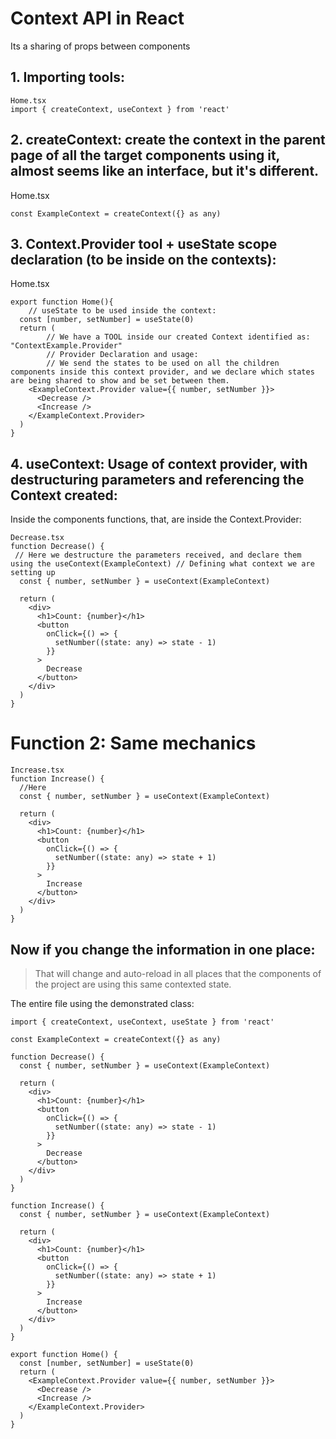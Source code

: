 # Context API in React
Its a sharing of props between components

## 1. Importing tools:
```tsx
Home.tsx
import { createContext, useContext } from 'react'
``` 

## 2. createContext: create the context in the parent page of all the target components using it, almost seems like an interface, but it's different.
Home.tsx
```tsx
const ExampleContext = createContext({} as any)
```

## 3. Context.Provider tool + useState scope declaration (to be inside on the contexts):
Home.tsx
```tsx
export function Home(){
    // useState to be used inside the context:
  const [number, setNumber] = useState(0)
  return (
        // We have a TOOL inside our created Context identified as: "ContextExample.Provider"
        // Provider Declaration and usage:
        // We send the states to be used on all the children components inside this context provider, and we declare which states are being shared to show and be set between them.
    <ExampleContext.Provider value={{ number, setNumber }}>
      <Decrease />
      <Increase />
    </ExampleContext.Provider>
  )
}
```

## 4. useContext: Usage of context provider, with destructuring parameters and referencing the Context created:
Inside the components functions, that, are inside the Context.Provider:
```tsx
Decrease.tsx
function Decrease() {
 // Here we destructure the parameters received, and declare them using the useContext(ExampleContext) // Defining what context we are setting up
  const { number, setNumber } = useContext(ExampleContext)

  return (
    <div>
      <h1>Count: {number}</h1>
      <button
        onClick={() => {
          setNumber((state: any) => state - 1)
        }}
      >
        Decrease
      </button>
    </div>
  )
}
```

# Function 2: Same mechanics
```tsx
Increase.tsx
function Increase() {
  //Here
  const { number, setNumber } = useContext(ExampleContext)

  return (
    <div>
      <h1>Count: {number}</h1>
      <button
        onClick={() => {
          setNumber((state: any) => state + 1)
        }}
      >
        Increase
      </button>
    </div>
  )
}
```


## Now if you change the information in one place:
> That will change and auto-reload in all places that the components of the project are using this same contexted state.



The entire file using the demonstrated class:

```tsx
import { createContext, useContext, useState } from 'react'

const ExampleContext = createContext({} as any)

function Decrease() {
  const { number, setNumber } = useContext(ExampleContext)

  return (
    <div>
      <h1>Count: {number}</h1>
      <button
        onClick={() => {
          setNumber((state: any) => state - 1)
        }}
      >
        Decrease
      </button>
    </div>
  )
}

function Increase() {
  const { number, setNumber } = useContext(ExampleContext)

  return (
    <div>
      <h1>Count: {number}</h1>
      <button
        onClick={() => {
          setNumber((state: any) => state + 1)
        }}
      >
        Increase
      </button>
    </div>
  )
}

export function Home() {
  const [number, setNumber] = useState(0)
  return (
    <ExampleContext.Provider value={{ number, setNumber }}>
      <Decrease />
      <Increase />
    </ExampleContext.Provider>
  )
}

```
